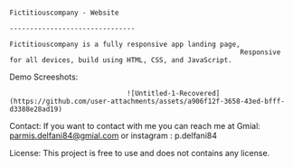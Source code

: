                                                                                 Fictitiouscompany - Website
                                                                              -------------------------------
                                                                  Fictitiouscompany is a fully responsive app landing page,
                                                             Responsive for all devices, build using HTML, CSS, and JavaScript.

Demo Screeshots:


                                 ![Untitled-1-Recovered](https://github.com/user-attachments/assets/a906f12f-3658-43ed-bfff-d3388e28ad19)



Contact:
If you want to contact with me you can reach me at Gmial: parmis.delfani84@gmial.com 
or instagram : p.delfani84


License:
This project is free to use and does not contains any license.

